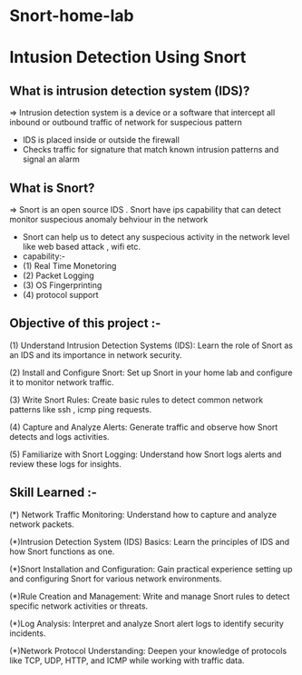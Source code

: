 # Snort-home-lab
# Intusion Detection Using Snort
## What is intrusion detection system (IDS)?
=> Intrusion detection system is a device or a software that intercept all inbound or outbound traffic  of network for suspecious pattern
- IDS is placed inside or outside the firewall
- Checks traffic for signature that match known intrusion patterns and signal an alarm

## What is Snort?
=> Snort is an open source IDS . Snort have ips capability that can detect monitor suspecious anomaly behviour in the network
- Snort can help us to detect any suspecious activity in the network level like web based attack , wifi etc.
- capability:-
- (1) Real Time Monetoring
- (2) Packet Logging
- (3) OS Fingerprinting
- (4) protocol support

## Objective of this project :-
(1) Understand Intrusion Detection Systems (IDS):
Learn the role of Snort as an IDS and its importance in network security.

(2) Install and Configure Snort:
Set up Snort in your home lab and configure it to monitor network traffic.

(3) Write  Snort Rules:
Create basic rules to detect common network patterns like  ssh , icmp ping requests.

(4) Capture and Analyze Alerts:
Generate traffic  and observe how Snort detects and logs activities.

(5) Familiarize with Snort Logging:
Understand how Snort logs alerts and review these logs for insights.

## Skill Learned :-
(*) Network Traffic Monitoring:
Understand how to capture and analyze network packets.

(*)Intrusion Detection System (IDS) Basics:
Learn the principles of IDS and how Snort functions as one.

(*)Snort Installation and Configuration:
Gain practical experience setting up and configuring Snort for various network environments.

(*)Rule Creation and Management:
Write and manage Snort rules to detect specific network activities or threats.

(*)Log Analysis:
Interpret and analyze Snort alert logs to identify security incidents.

(*)Network Protocol Understanding:
Deepen your knowledge of protocols like TCP, UDP, HTTP, and ICMP while working with traffic data.



